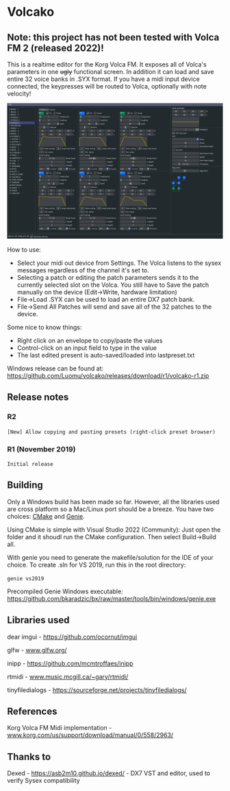# Volcako

## Note: this project has not been tested with Volca FM 2 (released 2022)!

This is a realtime editor for the Korg Volca FM. It exposes all of Volca's parameters in one ~~ugly~~ functional screen. In addition it can load and save entire 32 voice banks in .SYX format. If you have a midi input device connected, the keypresses will be routed to Volca, optionally with note velocity!

![Screenshot](docs/screenshot.png)

How to use:
- Select your midi out device from Settings. The Volca listens to the sysex messages regardless of the channel it's set to.
- Selecting a patch or editing the patch parameters sends it to the currently selected slot on the Volca. You still have to Save the patch manually on the device (Edit->Write, hardware limitation)
- File->Load .SYX can be used to load an entire DX7 patch bank.
- File->Send All Patches will send and save all of the 32 patches to the device.

Some nice to know things:
- Right click on an envelope to copy/paste the values
- Control-click on an input field to type in the value
- The last edited present is auto-saved/loaded into lastpreset.txt

Windows release can be found at: https://github.com/Luomu/volcako/releases/download/r1/volcako-r1.zip

## Release notes

### R2

```
[New] Allow copying and pasting presets (right-click preset browser)
```

### R1 (November 2019)

```
Initial release
```

## Building

Only a Windows build has been made so far. However, all the libraries used are cross platform so a Mac/Linux port should be a breeze. You have two choices: [CMake](https://cmake.org/) and [Genie](https://github.com/bkaradzic/genie).

Using CMake is simple with Visual Studio 2022 (Community): Just open the folder and it shoudl run the CMake configuration. Then select Build->Build all.

With genie you need to generate the makefile/solution for the IDE of your choice. To create .sln for VS 2019, run this in the root directory:

```genie vs2019```

Precompiled Genie Windows executable: https://github.com/bkaradzic/bx/raw/master/tools/bin/windows/genie.exe

## Libraries used
dear imgui - https://github.com/ocornut/imgui

glfw - www.glfw.org/

inipp - https://github.com/mcmtroffaes/inipp

rtmidi - www.music.mcgill.ca/~gary/rtmidi/

tinyfiledialogs - https://sourceforge.net/projects/tinyfiledialogs/

## References
Korg Volca FM Midi implementation - www.korg.com/us/support/download/manual/0/558/2963/

## Thanks to
Dexed - https://asb2m10.github.io/dexed/ - DX7 VST and editor, used to verify Sysex compatibility
